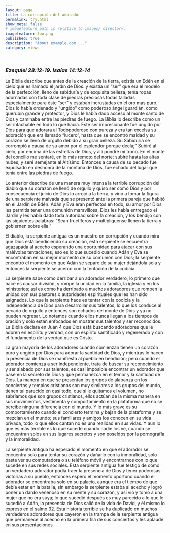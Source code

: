 ```yaml
---
layout: page
title: La corrupción del adorador
permalink: try.html
show_meta: false
# imagefeature path is relative to images/ directory.
imagefeature: foo.png
published: true
description: "About example.com...."
category: views

---
```


<!--
<div class="post-author text-center">                       
            <img src="{{ site.urlimg }}{{ site.owner.avatar }}" alt="{{ site.owner.name }}'s photo" itemprop="image" class="post-avatar img-circle img-responsive"/> 
<span class="social-icons" style="padding-top: 10px; padding-bottom: 1px;">
<a href="{{ site.url }}/cv" title="Curriculum Vitae" class="social-icons"><i class="iconm iconm-profile" style="vertical-align: top;"></i></a>
<a href="{{ site.url }}/about/publications/" class="social-icons" title="Publications"><i class="iconm iconm-file-pdf"></i></a>
<a href="{{ site.owner.linkedin }}" class="social-icons" title="LinkedIn profile"><i class="iconm iconm-linkedin2"></i></a>
</span>
</div>
-->

<!--La corrupción del adorador-->
<h3><em>Ezequiel 28:12-19.  Isaías 14:12-14</em></h3>
<p>La Biblia describe que antes de la creación de la tierra, existía un Edén en el cielo que es llamado el jardín de Dios. y existía un “ser” que era el modelo de la perfección, lleno de sabiduría y de exquisita belleza, tenía ropas adornadas con toda clase de piedras preciosas todas talladas especialmente para éste “ser” y estaban incrustadas en el oro más puro. Dios lo había ordenado y  “ungido” como poderoso ángel guardián, como querubín grande y protector, y Dios le había dado acceso al monte santo de Dios y caminaba entre las piedras de fuego. La Biblia lo describe como un ser intachable en todo lo que hacía. Éste ser impresionante fue ungido por Dios para que adorara al Todopoderoso con pureza y era tan excelsa su adoración que era llamado “lucero”, hasta que se encontró maldad y su corazón se llenó de orgullo debido a su gran belleza. Su Sabiduría se corrompió a causa de su amor por el esplendor porque decía;” Subiré al cielo, por encima de las estrellas de Dios, y allí pondré mi trono. En el monte del concilio me sentaré, en lo más remoto del norte; subiré hasta las altas nubes, y seré semejante al Altísimo. Entonces a causa de su pecado fue expulsado en deshonra de la montaña de Dios, fue echado del lugar que tenía entre las piedras de fuego.</p> 
<p>Lo anterior describe de una manera muy intensa la terrible corrupción del diablo que su corazón se llenó de orgullo y quiso ser como Dios  y por consecuencia el juicio de Dios lo arrojó a la tierra, y vino a tomar la figura de una serpiente malvada que se presentó ante la primera pareja que habitó en el Jardín de Edén. Adán y Eva eran perfectos en todo, su amor por Dios les permitía tener una comunión maravillosa, Dios les había entregado el Jardín y les había dado toda autoridad sobre la creación, y los bendijo con las siguientes palabras: “Sean fructíferos y multiplíquense llenen la tierra y gobiernen sobre ella.”</p>
<p>El diablo, la serpiente antigua es un maestro en corrupción y cuando mira que Dios está bendiciendo su creación, esta serpiente se encuentra agazapada al acecho esperando una oportunidad para atacar con sus malévolas tentaciones; eso es lo que sucedió cuando Adán y Eva se encontraban en su mejor momento de su comunión con Dios; la serpiente encontró el momento en que Adán se separo de su mujer dejándola sola y entonces la serpiente se acerco con la tentación de la codicia.</p>
<p>La serpiente sabe como derribar a un adorador verdadero, lo primero que hace es causar división, y rompe la unidad en la familia, la iglesia y en los ministerios; así es como ha derribado a muchos adoradores que rompen la unidad con sus pastores o autoridades espirituales que les han sido asignados. Lo que la serpiente hace es tentar con la codicia y la independencia de Dios para desarrollar sus talentos, lo que los conduce al pecado de orgullo y entonces son echados del monte de Dios y ya no pueden regresar. Lo notamos cuando ellos nunca llegan a los tiempos de oración y solo están enfocados en mostrar sus talentos y ser reconocidos. La Biblia declara en Juan 4 que Dios está buscando adoradores que le adoren en espíritu y verdad, con un espíritu santificado y regenerado y con el fundamento de la verdad que es Cristo.</p> 
<p>La gran mayoría de los adoradores cuando  comienzan tienen  un corazón puro y ungido por Dios para adorar la santidad de Dios, y mientras lo hacen la presencia de Dios se manifiesta al pueblo en bendición; pero cuando el adorador comienza a ser independiente, trata de buscar su reconocimiento y ser alabado por sus talentos, es casi imposible encontrar un adorador que pase en la secreto de Dios y que permanezca en el temor y la  santidad de Dios. La manera en que se presentan los grupos de alabanza en los conciertos y templos cristianos son muy similares a los grupos del mundo, tienen tal parecido en casi todo, que si le quitamos el volumen, no sabríamos que son grupos cristianos, ellos actúan de la misma manera en sus movimientos, vestimenta y comportamiento en la plataforma que no se percibe ninguna diferencia con el mundo. Y lo más grave es su comportamiento cuando el concierto termina y bajan de la plataforma y se mezclan en el mundo; sus familiares y amigos los conocen en su vida privada, todo lo que ellos cantan no es una realidad en sus vidas. Y aun lo que es más terrible es lo que sucede cuando nadie los ve, cuando se encuentran solos en sus lugares secretos y son poseídos por la pornografía y la inmoralidad.<p> 
<p>La serpiente antigua ha esperado el momento en que el adorador se encuentra solo para tentar su corazón y  dañarlo con la inmoralidad, solo basta ver su computadora o su teléfono móvil y encontrarnos con lo que sucede en sus redes sociales. Esta serpiente antigua fue testigo de cómo un verdadero adorador podía traer la presencia de Dios y tener poderosas victorias a su pueblo, entonces espero el momento oportuno cuando el adorador se encontraba solo en su palacio, aunque era el tiempo de que debía estar en la batalla, sin embargo la serpiente estaba al acecho y logró poner un dardo venenoso en su mente y su corazón, y así vio y tomo a una mujer que no era suya; lo que sucedió después es muy parecido a lo que le sucedió a Adán, la presencia de Dios salió de la vida de David, y él mismo lo expresó en el salmo 32. Esta historia terrible se ha duplicado en muchos verdaderos adoradores que cayeron en la trampa de la serpiente antigua que permanece al acecho en la primera fila de sus conciertos y les aplaude en sus presentaciones.</p>  
